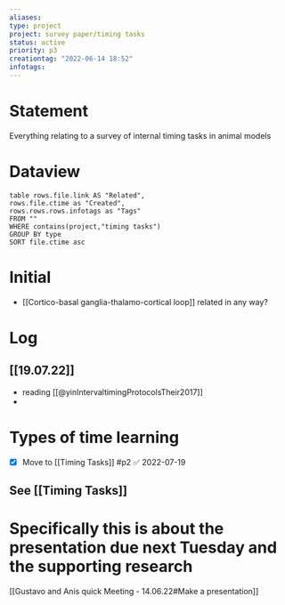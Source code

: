```yaml
---
aliases: 
type: project
project: survey paper/timing tasks
status: active
priority: p3
creationtag: "2022-06-14 18:52"
infotags: 
---
```

#  Statement
Everything relating to a survey of internal timing tasks in animal models

#  Dataview
```dataview
table rows.file.link AS "Related",
rows.file.ctime as "Created",
rows.rows.rows.infotags as "Tags"
FROM ""
WHERE contains(project,"timing tasks")
GROUP BY type
SORT file.ctime asc 
```
# Initial
- [[Cortico-basal ganglia-thalamo-cortical loop]] related in any way?

# Log
## [[19.07.22]]
- reading [[@yinIntervaltimingProtocolsTheir2017]]
- 


#  Types of time learning
- [x] Move to [[Timing Tasks]] #p2 ✅ 2022-07-19
## See **[[Timing Tasks]]**


# Specifically this is about the presentation  due next Tuesday  and the supporting research
[[Gustavo and Anis quick Meeting - 14.06.22#Make a presentation]]